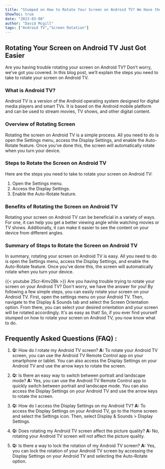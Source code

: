 ```yaml
---
title: "Stumped on How to Rotate Your Screen on Android TV? We Have the Answer!"
ShowToc: true 
date: "2023-03-08"
author: "David Mcgill" 
tags: ["Android TV","Screen Rotation"]
---
```

## Rotating Your Screen on Android TV Just Got Easier

Are you having trouble rotating your screen on Android TV? Don’t worry, we’ve got you covered. In this blog post, we’ll explain the steps you need to take to rotate your screen on Android TV.

### What is Android TV?

Android TV is a version of the Android operating system designed for digital media players and smart TVs. It is based on the Android mobile platform and can be used to stream movies, TV shows, and other digital content.

### Overview of Rotating Screen

Rotating the screen on Android TV is a simple process. All you need to do is open the Settings menu, access the Display Settings, and enable the Auto-Rotate feature. Once you’ve done this, the screen will automatically rotate when you turn your device.

### Steps to Rotate the Screen on Android TV

Here are the steps you need to take to rotate your screen on Android TV:

1. Open the Settings menu.
2. Access the Display Settings.
3. Enable the Auto-Rotate feature.

### Benefits of Rotating the Screen on Android TV

Rotating your screen on Android TV can be beneficial in a variety of ways. For one, it can help you get a better viewing angle while watching movies or TV shows. Additionally, it can make it easier to see the content on your device from different angles.

### Summary of Steps to Rotate the Screen on Android TV

In summary, rotating your screen on Android TV is easy. All you need to do is open the Settings menu, access the Display Settings, and enable the Auto-Rotate feature. Once you’ve done this, the screen will automatically rotate when you turn your device.

{{< youtube 25cr-Kmv2Bk >}} 
Are you having trouble trying to rotate your screen on your Android TV? Don't worry, we have the answer for you! By following a few simple steps, you can easily rotate your screen on your Android TV. First, open the settings menu on your Android TV. Then, navigate to the Display & Sounds tab and select the Screen Orientation option. From there, you can select your desired orientation and your screen will be rotated accordingly. It's as easy as that! So, if you ever find yourself stumped on how to rotate your screen on Android TV, you now know what to do.

## Frequently Asked Questions (FAQ) :
1. **Q:** How do I rotate my Android TV screen? 
**A:** To rotate your Android TV screen, you can use the Android TV Remote Control app on your smartphone or tablet. You can also access the Display Settings on your Android TV and use the arrow keys to rotate the screen.

2. **Q:** Is there an easy way to switch between portrait and landscape mode? 
**A:** Yes, you can use the Android TV Remote Control app to quickly switch between portrait and landscape mode. You can also access the Display Settings on your Android TV and use the arrow keys to rotate the screen.

3. **Q:** How do I access the Display Settings on my Android TV? 
**A:** To access the Display Settings on your Android TV, go to the Home screen and select the Settings icon. Then, select Display & Sounds > Display Settings.

4. **Q:** Does rotating my Android TV screen affect the picture quality? 
**A:** No, rotating your Android TV screen will not affect the picture quality.

5. **Q:** Is there a way to lock the rotation of my Android TV screen? 
**A:** Yes, you can lock the rotation of your Android TV screen by accessing the Display Settings on your Android TV and selecting the Auto-Rotate option.


